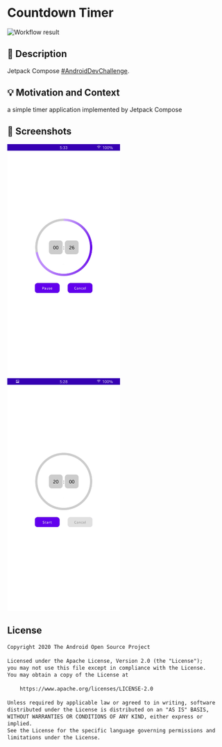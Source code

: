 # Countdown Timer


![Workflow result](https://github.com/BrinsLee/CountdownTimer/workflows/Check/badge.svg)


## :scroll: Description
 Jetpack Compose [#AndroidDevChallenge](https://developer.android.com/dev-challenge).


## :bulb: Motivation and Context
a simple timer application implemented by Jetpack Compose


## :camera_flash: Screenshots


<img src="/results/screenshot_1.png" width="260">&emsp;<img src="/results/screenshot_2.png" width="260">

## License
```
Copyright 2020 The Android Open Source Project

Licensed under the Apache License, Version 2.0 (the "License");
you may not use this file except in compliance with the License.
You may obtain a copy of the License at

    https://www.apache.org/licenses/LICENSE-2.0

Unless required by applicable law or agreed to in writing, software
distributed under the License is distributed on an "AS IS" BASIS,
WITHOUT WARRANTIES OR CONDITIONS OF ANY KIND, either express or implied.
See the License for the specific language governing permissions and
limitations under the License.
```